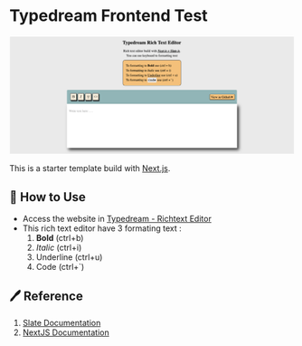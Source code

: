 # Typedream Frontend Test

![typedram-frontend-test](https://raw.githubusercontent.com/alfanfauzy/typedream-richtext/main/public/typedream-richtext.png)

This is a starter template build with [Next.js](https://nextjs.org/learn).

## 📝 How to Use

-   Access the website in [Typedream - Richtext Editor](https://typedream-richtext.vercel.app/)
-   This rich text editor have 3 formating text :
    1. **Bold** (ctrl+b)
    2. _Italic_ (ctrl+i)
    3. Underline (ctrl+u)
    4. Code (ctrl+`)

## 🖊 Reference

1. [Slate Documentation](https://docs.slatejs.org/walkthroughs/01-installing-slate)
2. [NextJS Documentation](https://nextjs.org/docs/getting-started)
